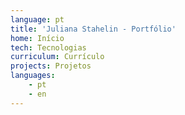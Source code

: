 ```yaml
---
language: pt
title: 'Juliana Stahelin - Portfólio'
home: Início
tech: Tecnologias
curriculum: Currículo
projects: Projetos
languages: 
    - pt
    - en
---
```

